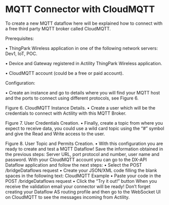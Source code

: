 # MQTT Connector with CloudMQTT


To create a new MQTT dataflow here will be explained how to connect with a free third party MQTT broker called CloudMQTT.

Prerequisites:

 •	ThingPark Wireless application in one of the following network servers: Dev1, IoT, POC.

 •	Device and Gateway registered in Actility ThingPark Wireless application.

 •	CloudMQTT account (could be a free or paid account).

Configuration:

•	Create an instance and go to details where you will find your MQTT host and the ports to connect using different protocols, see Figure 6.
 
Figure 6. CloudMQTT Instance Details.
•	Create a user which will be the credentials to connect with Actility with this MQTT Broker.
 
Figure 7. User Credentials Creation.
•	Finally, create a topic from where you expect to receive data, you could use a wild card topic using the “#” symbol and give the Read and Write access to the user.
 
Figure 8. User Topic and Permits Creation.
•	With this configuration you are ready to create and test a MQTT Dataflow! Save the information obtained in the previous steps: Server URL, port protocol and number, user name and password.
With your CloudMQTT account you can go to the DX-API Dataflow application and follow the next steps:
•	Select the POST /bridgeDataflows request
•	Create your JSON/XML code filling the blank spaces in the following text:
CloudMQTT Example
•	Paste your code in the POST /bridgeDataflows request
•	Click the “Try it out!” button
When you receive the validation email your connector will be ready! Don’t forget creating your Dataflow AS routing profile and then go to the WebSocket UI on CloudMQTT to see the messages incoming from Actility.
